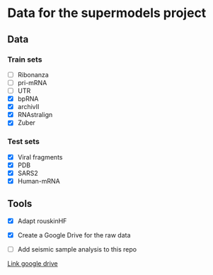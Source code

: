 # Data for the supermodels project
## Data
### Train sets
- [ ] Ribonanza
- [ ] pri-mRNA
- [ ] UTR
- [x] bpRNA
- [x] archivII
- [x] RNAstralign
- [x] Zuber

### Test sets
- [x] Viral fragments
- [x] PDB
- [x] SARS2
- [x] Human-mRNA

## Tools
 - [x] Adapt rouskinHF
 - [x] Create a Google Drive for the raw data
 - [ ] Add seismic sample analysis to this repo


 [Link google drive](https://drive.google.com/drive/folders/1pKUBGlvcft4WsUSztaUCOXcyGi9a8NUy)
